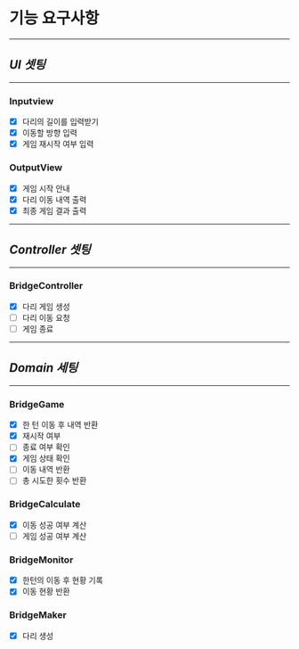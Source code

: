 #  기능 요구사항

---


## _UI 셋팅_

---

### Inputview

- [x] 다리의 길이를 입력받기
- [x] 이동할 방향 입력
- [x] 게임 재시작 여부 입력
  
### OutputView

- [x] 게임 시작 안내
- [x] 다리 이동 내역 출력
- [x] 최종 게임 결과 출력

---

## _Controller 셋팅_

---


### BridgeController
- [x] 다리 게임 생성
- [ ] 다리 이동 요청
- [ ] 게임 종료

---
## _Domain 세팅_

---
### BridgeGame
- [x] 한 턴 이동 후 내역 반환
- [x] 재시작 여부
- [ ] 종료 여부 확인
- [x] 게임 상태 확인
- [ ] 이동 내역 반환
- [ ] 총 시도한 횟수 반환

### BridgeCalculate
- [x] 이동 성공 여부 계산
- [ ] 게임 성공 여부 계산

### BridgeMonitor
- [x] 한턴의 이동 후 현황 기록
- [x] 이동 현황 반환

### BridgeMaker
- [x] 다리 생성
